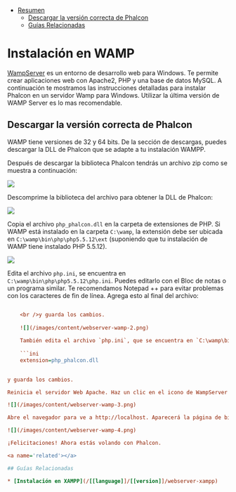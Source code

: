<div class='article-menu'>
  <ul>
    <li>
      <a href="#overview">Resumen</a> 
      <ul>
        <li>
          <a href="#phalcon">Descargar la versión correcta de Phalcon</a>
        </li>
        <li>
          <a href="#related">Guías Relacionadas</a>
        </li>
      </ul>
    </li>
  </ul>
</div>

<a name='overview'></a>

# Instalación en WAMP

[WampServer](http://www.wampserver.com/en/) es un entorno de desarrollo web para Windows. Te permite crear aplicaciones web con Apache2, PHP y una base de datos MySQL. A continuación te mostramos las instrucciones detalladas para instalar Phalcon en un servidor Wamp para Windows. Utilizar la última versión de WAMP Server es lo mas recomendable.

<a name='phalcon'></a>

## Descargar la versión correcta de Phalcon

WAMP tiene versiones de 32 y 64 bits. De la sección de descargas, puedes descargar la DLL de Phalcon que se adapte a tu instalación WAMPP.

Después de descargar la biblioteca Phalcon tendrás un archivo zip como se muestra a continuación:

![](/images/content/webserver-xampp-1.png)

Descomprime la biblioteca del archivo para obtener la DLL de Phalcon:

![](/images/content/webserver-xampp-2.png)

Copia el archivo `php_phalcon.dll` en la carpeta de extensiones de PHP. Si WAMP está instalado en la carpeta `C:\wamp`, la extensión debe ser ubicada en `C:\wamp\bin\php\php5.5.12\ext` (suponiendo que tu instalación de WAMP tiene instalado PHP 5.5.12).

![](/images/content/webserver-wamp-1.png)

Edita el archivo `php.ini`, se encuentra en `C:\wamp\bin\php\php5.5.12\php.ini`. Puedes editarlo con el Bloc de notas o un programa similar. Te recomendamos Notepad ++ para evitar problemas con los caracteres de fin de línea. Agrega esto al final del archivo:

```ini extension=php_phalcon.dll

    <br />y guarda los cambios.
    
    ![](/images/content/webserver-wamp-2.png)
    
    También edita el archivo `php.ini`, que se encuentra en `C:\wamp\bin\apache\apache2.4.9\bin\php.ini`. Append at the end of the file: 
    
    ```ini
    extension=php_phalcon.dll 
    

y guarda los cambios.

Reinicia el servidor Web Apache. Haz un clic en el icono de WampServer en la bandeja del sistema. Elije `Reiniciar todos los servicios` en el menú emergente. Espera a que ese icono vuelva a ser verde.

![](/images/content/webserver-wamp-3.png)

Abre el navegador para ve a http://localhost. Aparecerá la página de bienvenida de WAMP. Ve a la sección `extensiones cargadas` para asegurarte que phalcon fue cargado.

![](/images/content/webserver-wamp-4.png)

¡Felicitaciones! Ahora estás volando con Phalcon.

<a name='related'></a>

## Guías Relacionadas

* [Instalación en XAMPP](/[[language]]/[[version]]/webserver-xampp)